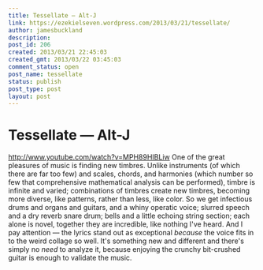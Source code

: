 ```yaml
---
title: Tessellate — Alt-J
link: https://ezekielseven.wordpress.com/2013/03/21/tessellate/
author: jamesbuckland
description: 
post_id: 206
created: 2013/03/21 22:45:03
created_gmt: 2013/03/22 03:45:03
comment_status: open
post_name: tessellate
status: publish
post_type: post
layout: post
---
```


# Tessellate — Alt-J

http://www.youtube.com/watch?v=MPH89HIBLiw One of the great pleasures of music is finding new timbres. Unlike instruments (of which there are far too few) and scales, chords, and harmonies (which number so few that comprehensive mathematical analysis can be performed), timbre is infinite and varied; combinations of timbres create new timbres, becoming more diverse, like patterns, rather than less, like color. So we get infectious drums and organs and guitars, and a whiny operatic voice; slurred speech and a dry reverb snare drum; bells and a little echoing string section; each alone is novel, together they are incredible, like nothing I've heard. And I pay attention — the lyrics stand out as exceptional _because_ the voice fits in to the weird collage so well. It's something new and different and there's simply no _need_ to analyze it, because enjoying the crunchy bit-crushed guitar is enough to validate the music.